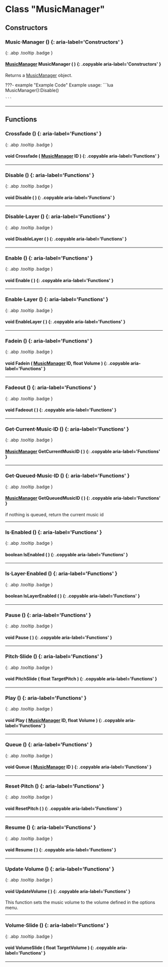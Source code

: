 # Class "MusicManager"
## Constructors
### Music·Manager () {: aria-label='Constructors' }
[ ](#){: .abp .tooltip .badge }
#### [MusicManager](../abp/MusicManager) MusicManager ( ) {: .copyable aria-label='Constructors' }

Returns a [MusicManager](../abp/MusicManager) object.

???- example "Example Code"
    Example usage:
    ```lua 
    MusicManager():Disable()
    
    ```
___ 
## Functions
### Crossfade () {: aria-label='Functions' }
[ ](#){: .abp .tooltip .badge }
#### void Crossfade ( [MusicManager](../abp/MusicManager) ID ) {: .copyable aria-label='Functions' }

___ 
### Disable () {: aria-label='Functions' }
[ ](#){: .abp .tooltip .badge }
#### void Disable ( ) {: .copyable aria-label='Functions' }

___ 
### Disable·Layer () {: aria-label='Functions' }
[ ](#){: .abp .tooltip .badge }
#### void DisableLayer ( ) {: .copyable aria-label='Functions' }

___ 
### Enable () {: aria-label='Functions' }
[ ](#){: .abp .tooltip .badge }
#### void Enable ( ) {: .copyable aria-label='Functions' }

___ 
### Enable·Layer () {: aria-label='Functions' }
[ ](#){: .abp .tooltip .badge }
#### void EnableLayer ( ) {: .copyable aria-label='Functions' }

___ 
### Fadein () {: aria-label='Functions' }
[ ](#){: .abp .tooltip .badge }
#### void Fadein ( [MusicManager](../abp/MusicManager) ID, float Volume ) {: .copyable aria-label='Functions' }

___ 
### Fadeout () {: aria-label='Functions' }
[ ](#){: .abp .tooltip .badge }
#### void Fadeout ( ) {: .copyable aria-label='Functions' }

___ 
### Get·Current·Music·ID () {: aria-label='Functions' }
[ ](#){: .abp .tooltip .badge }
#### [MusicManager](../abp/MusicManager) GetCurrentMusicID ( ) {: .copyable aria-label='Functions' }

___ 
### Get·Queued·Music·ID () {: aria-label='Functions' }
[ ](#){: .abp .tooltip .badge }
#### [MusicManager](../abp/MusicManager) GetQueuedMusicID ( ) {: .copyable aria-label='Functions' }
if nothing is queued, return the current music id 
___ 
### Is·Enabled () {: aria-label='Functions' }
[ ](#){: .abp .tooltip .badge }
#### boolean IsEnabled ( ) {: .copyable aria-label='Functions' }

___ 
### Is·Layer·Enabled () {: aria-label='Functions' }
[ ](#){: .abp .tooltip .badge }
#### boolean IsLayerEnabled ( ) {: .copyable aria-label='Functions' }

___ 
### Pause () {: aria-label='Functions' }
[ ](#){: .abp .tooltip .badge }
#### void Pause ( ) {: .copyable aria-label='Functions' }

___ 
### Pitch·Slide () {: aria-label='Functions' }
[ ](#){: .abp .tooltip .badge }
#### void PitchSlide ( float TargetPitch ) {: .copyable aria-label='Functions' }

___ 
### Play () {: aria-label='Functions' }
[ ](#){: .abp .tooltip .badge }
#### void Play ( [MusicManager](../abp/MusicManager) ID, float Volume ) {: .copyable aria-label='Functions' }

___ 
### Queue () {: aria-label='Functions' }
[ ](#){: .abp .tooltip .badge }
#### void Queue ( [MusicManager](../abp/MusicManager) ID ) {: .copyable aria-label='Functions' }

___ 
### Reset·Pitch () {: aria-label='Functions' }
[ ](#){: .abp .tooltip .badge }
#### void ResetPitch ( ) {: .copyable aria-label='Functions' }

___ 
### Resume () {: aria-label='Functions' }
[ ](#){: .abp .tooltip .badge }
#### void Resume ( ) {: .copyable aria-label='Functions' }

___ 
### Update·Volume () {: aria-label='Functions' }
[ ](#){: .abp .tooltip .badge }
#### void UpdateVolume ( ) {: .copyable aria-label='Functions' }

This function sets the music volume to the volume defined in the options menu.
___ 
### Volume·Slide () {: aria-label='Functions' }
[ ](#){: .abp .tooltip .badge }
#### void VolumeSlide ( float TargetVolume ) {: .copyable aria-label='Functions' }

___ 

